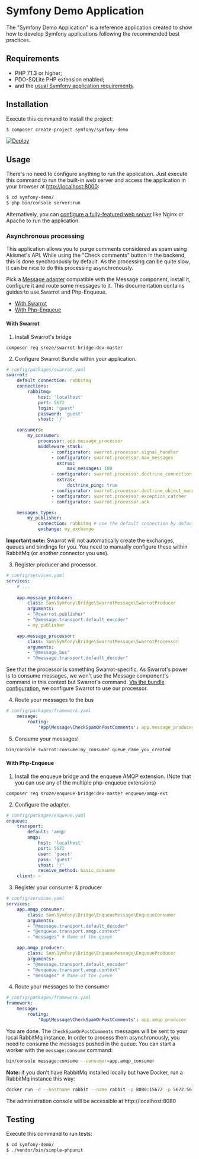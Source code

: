 Symfony Demo Application
========================

The "Symfony Demo Application" is a reference application created to show how
to develop Symfony applications following the recommended best practices.

Requirements
------------

  * PHP 7.1.3 or higher;
  * PDO-SQLite PHP extension enabled;
  * and the [usual Symfony application requirements][1].

Installation
------------

Execute this command to install the project:

```bash
$ composer create-project symfony/symfony-demo
```

[![Deploy](https://www.herokucdn.com/deploy/button.png)](https://heroku.com/deploy)

Usage
-----

There's no need to configure anything to run the application. Just execute this
command to run the built-in web server and access the application in your
browser at <http://localhost:8000>:

```bash
$ cd symfony-demo/
$ php bin/console server:run
```

Alternatively, you can [configure a fully-featured web server][2] like Nginx
or Apache to run the application.

### Asynchronous processing

This application allows you to purge comments considered as spam using Akismet's API. While using the "Check comments"
button in the backend, this is done synchronously by default. As the processing can be quite slow, it can be nice to
do this processing asynchronously. 

Pick a [Message adapter](https://github.com/sroze/symfony/blob/add-message-component/src/Symfony/Component/Message/README.md#adapters)
compatible with the Message component, install it, configure it and route some messages to it. This documentation contains 
guides to use Swarrot and Php-Enqueue.

- [With Swarrot](#with-swarrot)
- [With Php-Enqueue](#with-php-enqueue)

#### With Swarrot

1. Install Swarrot's bridge
```
composer req sroze/swarrot-bridge:dev-master
```

2. Configure Swarrot Bundle within your application. 
```yaml
# config/packages/swarrot.yaml
swarrot:
    default_connection: rabbitmq
    connections:
        rabbitmq:
            host: 'localhost'
            port: 5672
            login: 'guest'
            password: 'guest'
            vhost: '/'

    consumers:
        my_consumer:
            processor: app.message_processor
            middleware_stack:
                 - configurator: swarrot.processor.signal_handler
                 - configurator: swarrot.processor.max_messages
                   extras:
                       max_messages: 100
                 - configurator: swarrot.processor.doctrine_connection
                   extras:
                       doctrine_ping: true
                 - configurator: swarrot.processor.doctrine_object_manager
                 - configurator: swarrot.processor.exception_catcher
                 - configurator: swarrot.processor.ack

    messages_types:
        my_publisher:
            connection: rabbitmq # use the default connection by default
            exchange: my_exchange
```

**Important note:** Swarrot will not automatically create the exchanges, queues and bindings for you. You need to manually
configure these within RabbitMq (or another connector you use).

3. Register producer and processor.
```yaml
# config/services.yaml
services:
    # ...
    
    app.message_producer:
        class: Sam\Symfony\Bridge\SwarrotMessage\SwarrotProducer
        arguments:
        - "@swarrot.publisher"
        - "@message.transport.default_encoder"
        - my_publisher

    app.message_processor:
        class: Sam\Symfony\Bridge\SwarrotMessage\SwarrotProcessor
        arguments:
        - "@message_bus"
        - "@message.transport.default_decoder"
```

See that the processor is something Swarrot-specific. As Swarrot's power is to consume messages, we won't use the Message
component's command in this context but Swarrot's command. [Via the bundle configuration](https://github.com/sroze/symfony-demo/blob/6afc2c6116466e1d3610abe7491d40035c0bf4b3/config/packages/swarrot.yaml#L14),
we configure Swarrot to use our processor.

4. Route your messages to the bus
```yaml
# config/packages/framework.yaml
    message:
        routing:
            'App\Message\CheckSpamOnPostComments': app.message_producer
```

5. Consume your messages!
```bash
bin/console swarrot:consume:my_consumer queue_name_you_created
```

#### With Php-Enqueue

1. Install the enqueue bridge and the enqueue AMQP extension. (Note that you can use any of the multiple php-enqueue extensions)

```
composer req sroze/enqueue-bridge:dev-master enqueue/amqp-ext
```

2. Configure the adapter.
```yaml
# config/packages/enqueue.yaml
enqueue:
    transport:
        default: 'amqp'
        amqp:
            host: 'localhost'
            port: 5672
            user: 'guest'
            pass: 'guest'
            vhost: '/'
            receive_method: basic_consume
    client: ~
```

3. Register your consumer & producer
```yaml
# config/services.yaml
services:
    app.amqp_consumer:
        class: Sam\Symfony\Bridge\EnqueueMessage\EnqueueConsumer
        arguments:
        - "@message.transport.default_decoder"
        - "@enqueue.transport.amqp.context"
        - "messages" # Name of the queue

    app.amqp_producer:
        class: Sam\Symfony\Bridge\EnqueueMessage\EnqueueProducer
        arguments: 
        - "@message.transport.default_encoder"
        - "@enqueue.transport.amqp.context"
        - "messages" # Name of the queue
```

4. Route your messages to the consumer
```yaml
# config/packages/framework.yaml
framework:
    message:
        routing:
            'App\Message\CheckSpamOnPostComments': app.amqp_producer
```

You are done. The `CheckSpamOnPostComments` messages will be sent to your local RabbitMq instance. In order to process
them asynchronously, you need to consume the messages pushed in the queue. You can start a worker with the `message:consume`
command:

```bash
bin/console message:consume --consumer=app.amqp_consumer
```

**Note:** if you don't have RabbitMq installed locally but have Docker, run a RabbitMq instance this way:
```sh
docker run -d --hostname rabbit --name rabbit -p 8080:15672 -p 5672:5672 rabbitmq:3-management
```
The administration console will be accessible at http://localhost:8080 

Testing
-------

Execute this command to run tests:

```bash
$ cd symfony-demo/
$ ./vendor/bin/simple-phpunit
```

[1]: https://symfony.com/doc/current/reference/requirements.html
[2]: https://symfony.com/doc/current/cookbook/configuration/web_server_configuration.html
